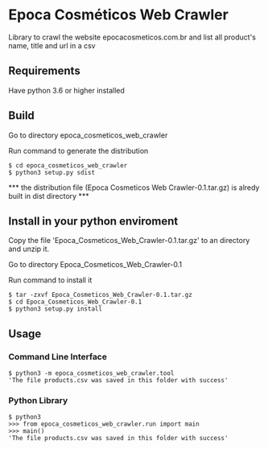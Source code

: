 # Epoca Cosméticos Web Crawler


<p>Library to crawl the website epocacosmeticos.com.br and list all product's name, title and url in a csv</p>

<h2>Requirements</h2>

Have python 3.6 or higher installed

<h2>Build</h2>

<p>Go to directory epoca_cosmeticos_web_crawler</p>
<p>Run command to generate the distribution</p>

	$ cd epoca_cosmeticos_web_crawler
	$ python3 setup.py sdist
*** the distribution file (Epoca Cosmeticos Web Crawler-0.1.tar.gz) is alredy built in dist directory ***

<h2>Install in your python enviroment</h2>

Copy the file 'Epoca_Cosmeticos_Web_Crawler-0.1.tar.gz' to an directory and unzip it.

Go to directory Epoca_Cosmeticos_Web_Crawler-0.1

Run command to install it

	$ tar -zxvf Epoca_Cosmeticos_Web_Crawler-0.1.tar.gz 
	$ cd Epoca_Cosmeticos_Web_Crawler-0.1
	$ python3 setup.py install

<h2>Usage</h2>

<h3>Command Line Interface</h3>

    $ python3 -m epoca_cosmeticos_web_crawler.tool
    'The file products.csv was saved in this folder with success'

<h3>Python Library</h3>


	$ python3
	>>> from epoca_cosmeticos_web_crawler.run import main
	>>> main()
    'The file products.csv was saved in this folder with success'
	
 

  
      
